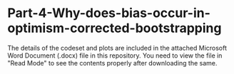 # Part-4-Why-does-bias-occur-in-optimism-corrected-bootstrapping

The details of the codeset and plots are included in the attached Microsoft Word Document (.docx) file in this repository. 
You need to view the file in "Read Mode" to see the contents properly after downloading the same.
